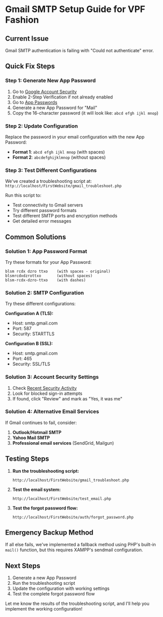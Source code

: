 # Gmail SMTP Setup Guide for VPF Fashion

## Current Issue

Gmail SMTP authentication is failing with "Could not authenticate" error.

## Quick Fix Steps

### Step 1: Generate New App Password

1. Go to [Google Account Security](https://myaccount.google.com/security)
2. Enable 2-Step Verification if not already enabled
3. Go to [App Passwords](https://myaccount.google.com/apppasswords)
4. Generate a new App Password for "Mail"
5. Copy the 16-character password (it will look like: `abcd efgh ijkl mnop`)

### Step 2: Update Configuration

Replace the password in your email configuration with the new App Password:

- **Format 1**: `abcd efgh ijkl mnop` (with spaces)
- **Format 2**: `abcdefghijklmnop` (without spaces)

### Step 3: Test Different Configurations

We've created a troubleshooting script at: `http://localhost/FirstWebsite/gmail_troubleshoot.php`

Run this script to:

- Test connectivity to Gmail servers
- Try different password formats
- Test different SMTP ports and encryption methods
- Get detailed error messages

## Common Solutions

### Solution 1: App Password Format

Try these formats for your App Password:

```
blsm rcdx dzro ttxo    (with spaces - original)
blsmrcdxdzrottxo       (without spaces)
blsm-rcdx-dzro-ttxo    (with dashes)
```

### Solution 2: SMTP Configuration

Try these different configurations:

**Configuration A (TLS):**

- Host: smtp.gmail.com
- Port: 587
- Security: STARTTLS

**Configuration B (SSL):**

- Host: smtp.gmail.com
- Port: 465
- Security: SSL/TLS

### Solution 3: Account Security Settings

1. Check [Recent Security Activity](https://myaccount.google.com/notifications)
2. Look for blocked sign-in attempts
3. If found, click "Review" and mark as "Yes, it was me"

### Solution 4: Alternative Email Services

If Gmail continues to fail, consider:

1. **Outlook/Hotmail SMTP**
2. **Yahoo Mail SMTP**
3. **Professional email services** (SendGrid, Mailgun)

## Testing Steps

1. **Run the troubleshooting script:**

   ```
   http://localhost/FirstWebsite/gmail_troubleshoot.php
   ```

2. **Test the email system:**

   ```
   http://localhost/FirstWebsite/test_email.php
   ```

3. **Test the forgot password flow:**
   ```
   http://localhost/FirstWebsite/auth/forgot_password.php
   ```

## Emergency Backup Method

If all else fails, we've implemented a fallback method using PHP's built-in `mail()` function, but this requires XAMPP's sendmail configuration.

## Next Steps

1. Generate a new App Password
2. Run the troubleshooting script
3. Update the configuration with working settings
4. Test the complete forgot password flow

Let me know the results of the troubleshooting script, and I'll help you implement the working configuration!
